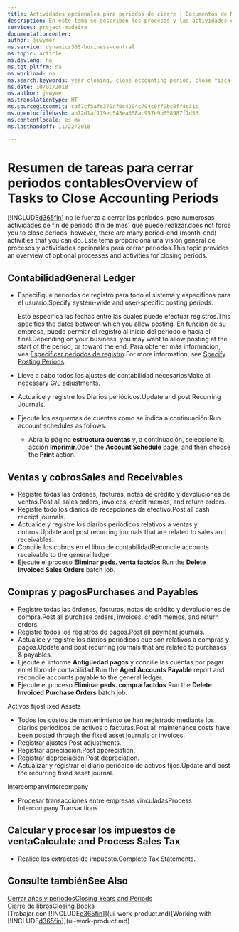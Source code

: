 ```yaml
---
title: Actividades opcionales para periodos de cierre | Documentos de Microsoft
description: En este tema se describen los procesos y las actividades opcionales para cerrar periodos contables en Business Central.
services: project-madeira
documentationcenter: 
author: jswymer
ms.service: dynamics365-business-central
ms.topic: article
ms.devlang: na
ms.tgt_pltfrm: na
ms.workload: na
ms.search.keywords: year closing, close accounting period, close fiscal year, aging, creditor payments, vendor payments
ms.date: 10/01/2018
ms.author: jswymer
ms.translationtype: HT
ms.sourcegitcommit: caf7cf5afe370af0c4294c794c0ff9bc8ff4c31c
ms.openlocfilehash: ab72d1af179ec543ea358ac957e9b658987f7d53
ms.contentlocale: es-mx
ms.lasthandoff: 11/22/2018

---
```

# <a name="overview-of-tasks-to-close-accounting-periods"></a><span data-ttu-id="65779-103">Resumen de tareas para cerrar periodos contables</span><span class="sxs-lookup"><span data-stu-id="65779-103">Overview of Tasks to Close Accounting Periods</span></span>
[!INCLUDE[d365fin](includes/d365fin_md.md)] <span data-ttu-id="65779-104">no le fuerza a cerrar los períodos, pero numerosas actividades de fin de período (fin de mes) que puede realizar.</span><span class="sxs-lookup"><span data-stu-id="65779-104">does not force you to close periods, however, there are many period-end (month-end) activities that you can do.</span></span> <span data-ttu-id="65779-105">Este tema proporciona una visión general de procesos y actividades opcionales para cerrar períodos.</span><span class="sxs-lookup"><span data-stu-id="65779-105">This topic provides an overview of optional processes and activities for closing periods.</span></span>  

## <a name="general-ledger"></a><span data-ttu-id="65779-106">Contabilidad</span><span class="sxs-lookup"><span data-stu-id="65779-106">General Ledger</span></span>
* <span data-ttu-id="65779-107">Especifique períodos de registro para todo el sistema y específicos para el usuario.</span><span class="sxs-lookup"><span data-stu-id="65779-107">Specify system-wide and user-specific posting periods.</span></span>  

    <span data-ttu-id="65779-108">Esto especifica las fechas entre las cuales puede efectuar registros.</span><span class="sxs-lookup"><span data-stu-id="65779-108">This specifies the dates between which you allow posting.</span></span> <span data-ttu-id="65779-109">En función de su empresa, puede permitir el registro al inicio del periodo o hacia el final.</span><span class="sxs-lookup"><span data-stu-id="65779-109">Depending on your business, you may want to allow posting at the start of the period, or toward the end.</span></span> <span data-ttu-id="65779-110">Para obtener más información, vea [Especificar periodos de registro](finance-how-specify-posting-periods.md).</span><span class="sxs-lookup"><span data-stu-id="65779-110">For more information, see [Specify Posting Periods](finance-how-specify-posting-periods.md).</span></span>  
* <span data-ttu-id="65779-111">Lleve a cabo todos los ajustes de contabilidad necesarios</span><span class="sxs-lookup"><span data-stu-id="65779-111">Make all necessary G/L adjustments.</span></span>  
* <span data-ttu-id="65779-112">Actualice y registre los Diarios periódicos.</span><span class="sxs-lookup"><span data-stu-id="65779-112">Update and post Recurring Journals.</span></span>  
  <!--* Process Consolidations-->
* <span data-ttu-id="65779-113">Ejecute los esquemas de cuentas como se indica a continuación:</span><span class="sxs-lookup"><span data-stu-id="65779-113">Run account schedules as follows:</span></span>  
  * <span data-ttu-id="65779-114">Abra la página **estructura cuentas** y, a continuación, seleccione la acción **Imprimir**.</span><span class="sxs-lookup"><span data-stu-id="65779-114">Open the **Account Schedule** page, and then choose the **Print** action.</span></span>  

## <a name="sales-and-receivables"></a><span data-ttu-id="65779-115">Ventas y cobros</span><span class="sxs-lookup"><span data-stu-id="65779-115">Sales and Receivables</span></span>
* <span data-ttu-id="65779-116">Registre todas las órdenes, facturas, notas de crédito y devoluciones de ventas.</span><span class="sxs-lookup"><span data-stu-id="65779-116">Post all sales orders, invoices, credit memos, and return orders.</span></span>  
* <span data-ttu-id="65779-117">Registre todo los diarios de recepciones de efectivo.</span><span class="sxs-lookup"><span data-stu-id="65779-117">Post all cash receipt journals.</span></span>  
* <span data-ttu-id="65779-118">Actualice y registre los diarios periódicos relativos a ventas y cobros.</span><span class="sxs-lookup"><span data-stu-id="65779-118">Update and post recurring journals that are related to sales and receivables.</span></span>  
* <span data-ttu-id="65779-119">Concilie los cobros en el libro de contabilidad</span><span class="sxs-lookup"><span data-stu-id="65779-119">Reconcile accounts receivable to the general ledger.</span></span>  
* <span data-ttu-id="65779-120">Ejecute el proceso **Eliminar peds. venta factdos**.</span><span class="sxs-lookup"><span data-stu-id="65779-120">Run the **Delete Invoiced Sales Orders** batch job.</span></span>  

## <a name="purchases-and-payables"></a><span data-ttu-id="65779-121">Compras y pagos</span><span class="sxs-lookup"><span data-stu-id="65779-121">Purchases and Payables</span></span>
* <span data-ttu-id="65779-122">Registre todas las órdenes, facturas, notas de crédito y devoluciones de compra.</span><span class="sxs-lookup"><span data-stu-id="65779-122">Post all purchase orders, invoices, credit memos, and return orders.</span></span>  
* <span data-ttu-id="65779-123">Registre todos los registros de pagos.</span><span class="sxs-lookup"><span data-stu-id="65779-123">Post all payment journals.</span></span>  
* <span data-ttu-id="65779-124">Actualice y registre los diarios periódicos que son relativos a compras y pagos.</span><span class="sxs-lookup"><span data-stu-id="65779-124">Update and post recurring journals that are related to purchases & payables.</span></span>  
* <span data-ttu-id="65779-125">Ejecute el informe **Antigüedad pagos** y concilie las cuentas por pagar en el libro de contabilidad.</span><span class="sxs-lookup"><span data-stu-id="65779-125">Run the **Aged Accounts Payable** report and reconcile accounts payable to the general ledger.</span></span>  
* <span data-ttu-id="65779-126">Ejecute el proceso **Eliminar peds. compra factdos**.</span><span class="sxs-lookup"><span data-stu-id="65779-126">Run the **Delete Invoiced Purchase Orders** batch job.</span></span>  

<span data-ttu-id="65779-127">Activos fijos</span><span class="sxs-lookup"><span data-stu-id="65779-127">Fixed Assets</span></span>
* <span data-ttu-id="65779-128">Todos los costos de mantenimiento se han registrado mediante los diarios periódicos de activos o facturas.</span><span class="sxs-lookup"><span data-stu-id="65779-128">Post all maintenance costs have been posted through the fixed asset journals or invoices.</span></span>
* <span data-ttu-id="65779-129">Registrar ajustes.</span><span class="sxs-lookup"><span data-stu-id="65779-129">Post adjustments.</span></span>
* <span data-ttu-id="65779-130">Registrar apreciación.</span><span class="sxs-lookup"><span data-stu-id="65779-130">Post appreciation.</span></span>
* <span data-ttu-id="65779-131">Registrar depreciación.</span><span class="sxs-lookup"><span data-stu-id="65779-131">Post depreciation.</span></span>
* <span data-ttu-id="65779-132">Actualizar y registrar el diario periódico de activos fijos.</span><span class="sxs-lookup"><span data-stu-id="65779-132">Update and post the recurring fixed asset journal.</span></span>

<span data-ttu-id="65779-133">Intercompany</span><span class="sxs-lookup"><span data-stu-id="65779-133">Intercompany</span></span>
* <span data-ttu-id="65779-134">Procesar transacciones entre empresas vinculadas</span><span class="sxs-lookup"><span data-stu-id="65779-134">Process Intercompany Transactions</span></span>

## <a name="calculate-and-process-sales-tax"></a><span data-ttu-id="65779-135">Calcular y procesar los impuestos de venta</span><span class="sxs-lookup"><span data-stu-id="65779-135">Calculate and Process Sales Tax</span></span>
* <span data-ttu-id="65779-136">Realice los extractos de impuesto.</span><span class="sxs-lookup"><span data-stu-id="65779-136">Complete Tax Statements.</span></span>  

## <a name="see-also"></a><span data-ttu-id="65779-137">Consulte también</span><span class="sxs-lookup"><span data-stu-id="65779-137">See Also</span></span>
[<span data-ttu-id="65779-138">Cerrar años y periodos</span><span class="sxs-lookup"><span data-stu-id="65779-138">Closing Years and Periods</span></span>](year-close-years-periods.md)  
[<span data-ttu-id="65779-139">Cierre de libros</span><span class="sxs-lookup"><span data-stu-id="65779-139">Closing Books</span></span>](year-close-books.md)  
<span data-ttu-id="65779-140">[Trabajar con [!INCLUDE[d365fin](includes/d365fin_md.md)]](ui-work-product.md)</span><span class="sxs-lookup"><span data-stu-id="65779-140">[Working with [!INCLUDE[d365fin](includes/d365fin_md.md)]](ui-work-product.md)</span></span>

